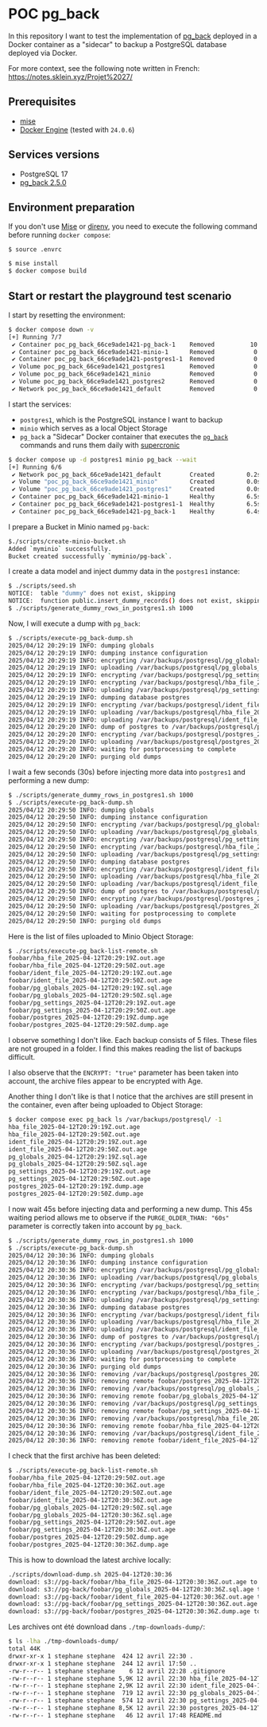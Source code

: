 # POC pg_back

In this repository I want to test the implementation of [pg_back](https://github.com/orgrim/pg_back/) deployed in a Docker container as a "sidecar" to backup a PostgreSQL database deployed via Docker.

For more context, see the following note written in French: https://notes.sklein.xyz/Projet%2027/

## Prerequisites

- [mise](https://mise.jdx.dev/)
- [Docker Engine](https://docs.docker.com/engine/) (tested with `24.0.6`)

## Services versions

- PostgreSQL 17
- [pg_back 2.5.0](https://github.com/orgrim/pg_back/releases/tag/v2.5.0)

## Environment preparation

If you don't use [Mise](https://mise.jdx.dev/) or [direnv](https://direnv.net/), you need to execute the following command before running `docker compose`:

```
$ source .envrc
```

```sh
$ mise install
$ docker compose build
```

## Start or restart the playground test scenario

I start by resetting the environment:

```sh
$ docker compose down -v
[+] Running 7/7
 ✔ Container poc_pg_back_66ce9ade1421-pg_back-1    Removed          10.2s
 ✔ Container poc_pg_back_66ce9ade1421-minio-1      Removed           0.4s
 ✔ Container poc_pg_back_66ce9ade1421-postgres1-1  Removed           0.4s
 ✔ Volume poc_pg_back_66ce9ade1421_postgres1       Removed           0.0s
 ✔ Volume poc_pg_back_66ce9ade1421_minio           Removed           0.0s
 ✔ Volume poc_pg_back_66ce9ade1421_postgres2       Removed           0.0s
 ✔ Network poc_pg_back_66ce9ade1421_default        Removed           0.3s
```

I start the services:

- `postgres1`, which is the PostgreSQL instance I want to backup
- `minio` which serves as a local Object Storage
- `pg_back` a "Sidecar" Docker container that executes the [`pg_back`](https://github.com/orgrim/pg_back/) commands and runs them daily with [supercronic](https://github.com/aptible/supercronic)

```sh
$ docker compose up -d postgres1 minio pg_back --wait
[+] Running 6/6
 ✔ Network poc_pg_back_66ce9ade1421_default        Created         0.2s
 ✔ Volume "poc_pg_back_66ce9ade1421_minio"         Created         0.0s
 ✔ Volume "poc_pg_back_66ce9ade1421_postgres1"     Created         0.0s
 ✔ Container poc_pg_back_66ce9ade1421-minio-1      Healthy         6.5s
 ✔ Container poc_pg_back_66ce9ade1421-postgres1-1  Healthy         6.5s
 ✔ Container poc_pg_back_66ce9ade1421-pg_back-1    Healthy         6.4s
```

I prepare a Bucket in Minio named `pg-back`:

```sh
$./scripts/create-minio-bucket.sh
Added `myminio` successfully.
Bucket created successfully `myminio/pg-back`.
```

I create a data model and inject dummy data in the `postgres1` instance:

```sh
$ ./scripts/seed.sh
NOTICE:  table "dummy" does not exist, skipping
NOTICE:  function public.insert_dummy_records() does not exist, skipping
$ ./scripts/generate_dummy_rows_in_postgres1.sh 1000
```

Now, I will execute a dump with `pg_back`:

```sh
$ ./scripts/execute-pg_back-dump.sh
2025/04/12 20:29:19 INFO: dumping globals
2025/04/12 20:29:19 INFO: dumping instance configuration
2025/04/12 20:29:19 INFO: encrypting /var/backups/postgresql/pg_globals_2025-04-12T20:29:19Z.sql
2025/04/12 20:29:19 INFO: uploading /var/backups/postgresql/pg_globals_2025-04-12T20:29:19Z.sql.age to S3 bucket pg-back
2025/04/12 20:29:19 INFO: encrypting /var/backups/postgresql/pg_settings_2025-04-12T20:29:19Z.out
2025/04/12 20:29:19 INFO: encrypting /var/backups/postgresql/hba_file_2025-04-12T20:29:19Z.out
2025/04/12 20:29:19 INFO: uploading /var/backups/postgresql/pg_settings_2025-04-12T20:29:19Z.out.age to S3 bucket pg-back
2025/04/12 20:29:19 INFO: dumping database postgres
2025/04/12 20:29:19 INFO: encrypting /var/backups/postgresql/ident_file_2025-04-12T20:29:19Z.out
2025/04/12 20:29:19 INFO: uploading /var/backups/postgresql/hba_file_2025-04-12T20:29:19Z.out.age to S3 bucket pg-back
2025/04/12 20:29:19 INFO: uploading /var/backups/postgresql/ident_file_2025-04-12T20:29:19Z.out.age to S3 bucket pg-back
2025/04/12 20:29:20 INFO: dump of postgres to /var/backups/postgresql/postgres_2025-04-12T20:29:19Z.dump done
2025/04/12 20:29:20 INFO: encrypting /var/backups/postgresql/postgres_2025-04-12T20:29:19Z.dump
2025/04/12 20:29:20 INFO: uploading /var/backups/postgresql/postgres_2025-04-12T20:29:19Z.dump.age to S3 bucket pg-back
2025/04/12 20:29:20 INFO: waiting for postprocessing to complete
2025/04/12 20:29:20 INFO: purging old dumps
```

I wait a few seconds (30s) before injecting more data into `postgres1` and performing a new dump:

```sh
$ ./scripts/generate_dummy_rows_in_postgres1.sh 1000
$ ./scripts/execute-pg_back-dump.sh
2025/04/12 20:29:50 INFO: dumping globals
2025/04/12 20:29:50 INFO: dumping instance configuration
2025/04/12 20:29:50 INFO: encrypting /var/backups/postgresql/pg_globals_2025-04-12T20:29:50Z.sql
2025/04/12 20:29:50 INFO: uploading /var/backups/postgresql/pg_globals_2025-04-12T20:29:50Z.sql.age to S3 bucket pg-back
2025/04/12 20:29:50 INFO: encrypting /var/backups/postgresql/pg_settings_2025-04-12T20:29:50Z.out
2025/04/12 20:29:50 INFO: encrypting /var/backups/postgresql/hba_file_2025-04-12T20:29:50Z.out
2025/04/12 20:29:50 INFO: uploading /var/backups/postgresql/pg_settings_2025-04-12T20:29:50Z.out.age to S3 bucket pg-back
2025/04/12 20:29:50 INFO: dumping database postgres
2025/04/12 20:29:50 INFO: encrypting /var/backups/postgresql/ident_file_2025-04-12T20:29:50Z.out
2025/04/12 20:29:50 INFO: uploading /var/backups/postgresql/hba_file_2025-04-12T20:29:50Z.out.age to S3 bucket pg-back
2025/04/12 20:29:50 INFO: uploading /var/backups/postgresql/ident_file_2025-04-12T20:29:50Z.out.age to S3 bucket pg-back
2025/04/12 20:29:50 INFO: dump of postgres to /var/backups/postgresql/postgres_2025-04-12T20:29:50Z.dump done
2025/04/12 20:29:50 INFO: encrypting /var/backups/postgresql/postgres_2025-04-12T20:29:50Z.dump
2025/04/12 20:29:50 INFO: uploading /var/backups/postgresql/postgres_2025-04-12T20:29:50Z.dump.age to S3 bucket pg-back
2025/04/12 20:29:50 INFO: waiting for postprocessing to complete
2025/04/12 20:29:50 INFO: purging old dumps
```

Here is the list of files uploaded to Minio Object Storage:

```sh
$ ./scripts/execute-pg_back-list-remote.sh
foobar/hba_file_2025-04-12T20:29:19Z.out.age
foobar/hba_file_2025-04-12T20:29:50Z.out.age
foobar/ident_file_2025-04-12T20:29:19Z.out.age
foobar/ident_file_2025-04-12T20:29:50Z.out.age
foobar/pg_globals_2025-04-12T20:29:19Z.sql.age
foobar/pg_globals_2025-04-12T20:29:50Z.sql.age
foobar/pg_settings_2025-04-12T20:29:19Z.out.age
foobar/pg_settings_2025-04-12T20:29:50Z.out.age
foobar/postgres_2025-04-12T20:29:19Z.dump.age
foobar/postgres_2025-04-12T20:29:50Z.dump.age
```

I observe something I don't like. Each backup consists of 5 files. These files are not grouped in a folder.
I find this makes reading the list of backups difficult.

I also observe that the `ENCRYPT: "true"` parameter has been taken into account, the archive files appear to be encrypted with Age.

Another thing I don't like is that I notice that the archives are still present in the container,
even after being uploaded to Object Storage:

```sh
$ docker compose exec pg_back ls /var/backups/postgresql/ -1
hba_file_2025-04-12T20:29:19Z.out.age
hba_file_2025-04-12T20:29:50Z.out.age
ident_file_2025-04-12T20:29:19Z.out.age
ident_file_2025-04-12T20:29:50Z.out.age
pg_globals_2025-04-12T20:29:19Z.sql.age
pg_globals_2025-04-12T20:29:50Z.sql.age
pg_settings_2025-04-12T20:29:19Z.out.age
pg_settings_2025-04-12T20:29:50Z.out.age
postgres_2025-04-12T20:29:19Z.dump.age
postgres_2025-04-12T20:29:50Z.dump.age
```

I now wait 45s before injecting data and performing a new dump.
This 45s waiting period allows me to observe if the `PURGE_OLDER_THAN: "60s"` parameter is
correctly taken into account by `pg_back`.

```sh
$ ./scripts/generate_dummy_rows_in_postgres1.sh 1000
$ ./scripts/execute-pg_back-dump.sh
2025/04/12 20:30:36 INFO: dumping globals
2025/04/12 20:30:36 INFO: dumping instance configuration
2025/04/12 20:30:36 INFO: encrypting /var/backups/postgresql/pg_globals_2025-04-12T20:30:36Z.sql
2025/04/12 20:30:36 INFO: uploading /var/backups/postgresql/pg_globals_2025-04-12T20:30:36Z.sql.age to S3 bucket pg-back
2025/04/12 20:30:36 INFO: encrypting /var/backups/postgresql/pg_settings_2025-04-12T20:30:36Z.out
2025/04/12 20:30:36 INFO: encrypting /var/backups/postgresql/hba_file_2025-04-12T20:30:36Z.out
2025/04/12 20:30:36 INFO: uploading /var/backups/postgresql/pg_settings_2025-04-12T20:30:36Z.out.age to S3 bucket pg-back
2025/04/12 20:30:36 INFO: dumping database postgres
2025/04/12 20:30:36 INFO: encrypting /var/backups/postgresql/ident_file_2025-04-12T20:30:36Z.out
2025/04/12 20:30:36 INFO: uploading /var/backups/postgresql/hba_file_2025-04-12T20:30:36Z.out.age to S3 bucket pg-back
2025/04/12 20:30:36 INFO: uploading /var/backups/postgresql/ident_file_2025-04-12T20:30:36Z.out.age to S3 bucket pg-back
2025/04/12 20:30:36 INFO: dump of postgres to /var/backups/postgresql/postgres_2025-04-12T20:30:36Z.dump done
2025/04/12 20:30:36 INFO: encrypting /var/backups/postgresql/postgres_2025-04-12T20:30:36Z.dump
2025/04/12 20:30:36 INFO: uploading /var/backups/postgresql/postgres_2025-04-12T20:30:36Z.dump.age to S3 bucket pg-back
2025/04/12 20:30:36 INFO: waiting for postprocessing to complete
2025/04/12 20:30:36 INFO: purging old dumps
2025/04/12 20:30:36 INFO: removing /var/backups/postgresql/postgres_2025-04-12T20:29:19Z.dump.age
2025/04/12 20:30:36 INFO: removing remote foobar/postgres_2025-04-12T20:29:19Z.dump.age
2025/04/12 20:30:36 INFO: removing /var/backups/postgresql/pg_globals_2025-04-12T20:29:19Z.sql.age
2025/04/12 20:30:36 INFO: removing remote foobar/pg_globals_2025-04-12T20:29:19Z.sql.age
2025/04/12 20:30:36 INFO: removing /var/backups/postgresql/pg_settings_2025-04-12T20:29:19Z.out.age
2025/04/12 20:30:36 INFO: removing remote foobar/pg_settings_2025-04-12T20:29:19Z.out.age
2025/04/12 20:30:36 INFO: removing /var/backups/postgresql/hba_file_2025-04-12T20:29:19Z.out.age
2025/04/12 20:30:36 INFO: removing remote foobar/hba_file_2025-04-12T20:29:19Z.out.age
2025/04/12 20:30:36 INFO: removing /var/backups/postgresql/ident_file_2025-04-12T20:29:19Z.out.age
2025/04/12 20:30:36 INFO: removing remote foobar/ident_file_2025-04-12T20:29:19Z.out.age
```

I check that the first archive has been deleted:

```sh
$ ./scripts/execute-pg_back-list-remote.sh
foobar/hba_file_2025-04-12T20:29:50Z.out.age
foobar/hba_file_2025-04-12T20:30:36Z.out.age
foobar/ident_file_2025-04-12T20:29:50Z.out.age
foobar/ident_file_2025-04-12T20:30:36Z.out.age
foobar/pg_globals_2025-04-12T20:29:50Z.sql.age
foobar/pg_globals_2025-04-12T20:30:36Z.sql.age
foobar/pg_settings_2025-04-12T20:29:50Z.out.age
foobar/pg_settings_2025-04-12T20:30:36Z.out.age
foobar/postgres_2025-04-12T20:29:50Z.dump.age
foobar/postgres_2025-04-12T20:30:36Z.dump.age
```

This is how to download the latest archive locally:

```sh
./scripts/download-dump.sh 2025-04-12T20:30:36
download: s3://pg-back/foobar/hba_file_2025-04-12T20:30:36Z.out.age to tmp-downloads-dump/hba_file_2025-04-12T20:30:36Z.out.age
download: s3://pg-back/foobar/pg_globals_2025-04-12T20:30:36Z.sql.age to tmp-downloads-dump/pg_globals_2025-04-12T20:30:36Z.sql.age
download: s3://pg-back/foobar/ident_file_2025-04-12T20:30:36Z.out.age to tmp-downloads-dump/ident_file_2025-04-12T20:30:36Z.out.age
download: s3://pg-back/foobar/pg_settings_2025-04-12T20:30:36Z.out.age to tmp-downloads-dump/pg_settings_2025-04-12T20:30:36Z.out.age
download: s3://pg-back/foobar/postgres_2025-04-12T20:30:36Z.dump.age to tmp-downloads-dump/postgres_2025-04-12T20:30:36Z.dump.age
```

Les archives ont été download dans `./tmp-downloads-dump/`:

```sh
$ ls -lha ./tmp-downloads-dump/
total 44K
drwxr-xr-x 1 stephane stephane  424 12 avril 22:30 .
drwxr-xr-x 1 stephane stephane  244 12 avril 17:50 ..
-rw-r--r-- 1 stephane stephane    6 12 avril 22:28 .gitignore
-rw-r--r-- 1 stephane stephane 5,9K 12 avril 22:30 hba_file_2025-04-12T20:30:36Z.out.age
-rw-r--r-- 1 stephane stephane 2,9K 12 avril 22:30 ident_file_2025-04-12T20:30:36Z.out.age
-rw-r--r-- 1 stephane stephane  719 12 avril 22:30 pg_globals_2025-04-12T20:30:36Z.sql.age
-rw-r--r-- 1 stephane stephane  574 12 avril 22:30 pg_settings_2025-04-12T20:30:36Z.out.age
-rw-r--r-- 1 stephane stephane 8,5K 12 avril 22:30 postgres_2025-04-12T20:30:36Z.dump.age
-rw-r--r-- 1 stephane stephane   46 12 avril 17:48 README.md
```
